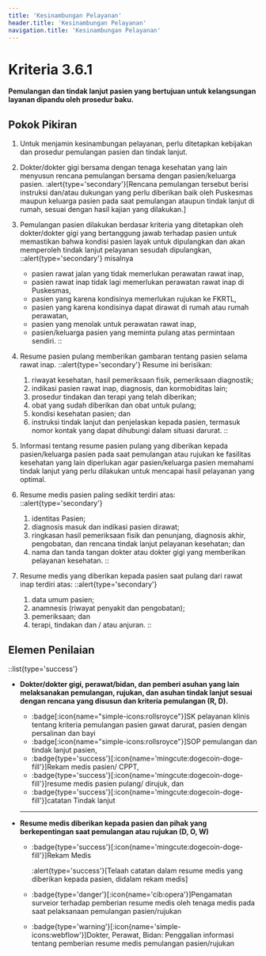 ```yaml
---
title: 'Kesinambungan Pelayanan'
header.title: 'Kesinambungan Pelayanan'
navigation.title: 'Kesinambungan Pelayanan'
---
```


# Kriteria 3.6.1 
**Pemulangan dan tindak lanjut pasien yang bertujuan untuk kelangsungan layanan dipandu oleh prosedur baku.** 

## Pokok Pikiran 

1. Untuk menjamin kesinambungan pelayanan, perlu ditetapkan kebijakan dan prosedur pemulangan pasien dan tindak lanjut. 

2. Dokter/dokter gigi bersama dengan tenaga kesehatan yang lain menyusun rencana pemulangan bersama dengan pasien/keluarga pasien. 
  :alert{type='secondary'}[Rencana pemulangan tersebut berisi instruksi dan/atau dukungan yang  perlu diberikan baik oleh Puskesmas maupun keluarga pasien pada saat pemulangan ataupun tindak lanjut di rumah, sesuai dengan hasil kajian yang dilakukan.] 

4. Pemulangan pasien dilakukan berdasar kriteria yang ditetapkan oleh dokter/dokter gigi yang bertanggung jawab terhadap pasien untuk memastikan bahwa kondisi pasien layak untuk dipulangkan dan akan memperoleh tindak lanjut pelayanan sesudah dipulangkan, 
  ::alert{type='secondary'} 
    misalnya 
    - pasien rawat jalan yang tidak memerlukan perawatan rawat inap, 
    - pasien rawat inap tidak lagi memerlukan perawatan rawat inap di Puskesmas, 
    - pasien yang karena kondisinya memerlukan rujukan ke FKRTL, 
    - pasien yang karena kondisinya dapat dirawat di rumah atau rumah perawatan, 
    - pasien yang menolak untuk perawatan rawat inap, 
    - pasien/keluarga pasien yang meminta pulang atas permintaan sendiri.
  ::
6. Resume pasien pulang memberikan gambaran tentang pasien selama rawat inap. 
  ::alert{type='secondary'} 
    Resume ini berisikan: 

    1. riwayat kesehatan, hasil pemeriksaan fisik, pemeriksaan diagnostik; 
    2. indikasi pasien 	rawat inap, diagnosis, dan kormobiditas lain; 
    3. prosedur tindakan 	dan terapi yang telah diberikan; 
    4. obat 	yang sudah 	diberikan 	dan obat untuk pulang; 
    5. kondisi kesehatan pasien; dan 
    6. instruksi tindak lanjut dan penjelaskan kepada pasien, termasuk nomor kontak yang dapat dihubungi dalam situasi darurat. 
  :: 
   
1. Informasi tentang resume pasien pulang yang diberikan kepada pasien/keluarga pasien pada saat pemulangan atau rujukan ke fasilitas kesehatan yang lain diperlukan agar pasien/keluarga pasien memahami tindak lanjut yang perlu dilakukan untuk mencapai hasil pelayanan yang optimal. 
2. Resume medis pasien paling sedikit terdiri atas: 
  ::alert{type='secondary'} 

    1. identitas Pasien; 
    2. diagnosis masuk dan indikasi pasien dirawat; 
    3. ringkasan hasil pemeriksaan fisik dan penunjang, diagnosis akhir, pengobatan, dan rencana tindak lanjut pelayanan kesehatan; dan 
    4. nama dan tanda tangan dokter atau dokter gigi yang memberikan pelayanan kesehatan. 
  ::
3.  Resume medis yang diberikan kepada pasien saat pulang dari rawat inap terdiri atas: 
  ::alert{type='secondary'} 

    1. data umum pasien; 
    2. anamnesis (riwayat penyakit dan pengobatan); 
    3. pemeriksaan; dan 
    4. terapi, tindakan dan / atau anjuran. 
  ::

## Elemen Penilaian 
::list{type='success'}
- **Dokter/dokter gigi, perawat/bidan, dan pemberi asuhan yang lain melaksanakan pemulangan, rujukan, dan asuhan tindak lanjut sesuai dengan rencana yang disusun dan kriteria pemulangan (R, D).**
  - :badge[:icon{name="simple-icons:rollsroyce"}]SK pelayanan klinis tentang kriteria pemulangan pasien gawat darurat, pasien dengan persalinan dan bayi 
  - :badge[:icon{name="simple-icons:rollsroyce"}]SOP pemulangan dan tindak lanjut pasien, 
  - :badge{type='success'}[:icon{name='mingcute:dogecoin-doge-fill'}]Rekam medis pasien/ CPPT, 
  - :badge{type='success'}[:icon{name='mingcute:dogecoin-doge-fill'}]resume medis pasien pulang/ dirujuk, dan 
  - :badge{type='success'}[:icon{name='mingcute:dogecoin-doge-fill'}]catatan Tindak lanjut 
  ---
- **Resume medis diberikan kepada pasien dan pihak yang berkepentingan saat pemulangan atau rujukan (D, O, W)**

  - :badge{type='success'}[:icon{name='mingcute:dogecoin-doge-fill'}]Rekam Medis 

    :alert{type='success'}[Telaah catatan dalam resume medis yang diberikan kepada pasien, didalam rekam medis] 
  
  - :badge{type='danger'}[:icon{name='cib:opera'}]Pengamatan surveior terhadap pemberian resume medis oleh tenaga medis pada saat pelaksanaan pemulangan pasien/rujukan 
  
  - :badge{type='warning'}[:icon{name='simple-icons:webflow'}]Dokter, Perawat, Bidan: Penggalian informasi tentang pemberian resume medis pemulangan pasien/rujukan 

